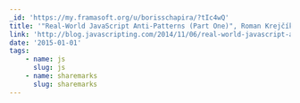 ```yaml
---
_id: 'https://my.framasoft.org/u/borisschapira/?tIc4wQ'
title: '"Real-World JavaScript Anti-Patterns (Part One)", Roman Krejčík'
link: 'http://blog.javascripting.com/2014/11/06/real-world-javascript-anti-patterns/'
date: '2015-01-01'
tags:
    - name: js
      slug: js
    - name: sharemarks
      slug: sharemarks
---
```


<div class="markdown"><p></p></div>
